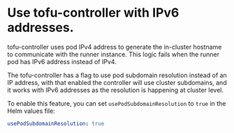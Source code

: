 # Use tofu-controller with IPv6 addresses.

tofu-controller uses pod IPv4 address to generate the in-cluster hostname to
communicate with the runner instance. This logic fails when the runner pod has
IPv6 address instead of IPv4.

The tofu-controller has a flag to use pod subdomain resolution instead of an IP
address, with that enabled the controller will use cluster subdomains, and it
works with IPv6 addresses as the resolution is happening at cluster level.

To enable this feature, you can set `usePodSubdomainResolution` to `true` in the
Helm values file:

```yaml
usePodSubdomainResolution: true
```
